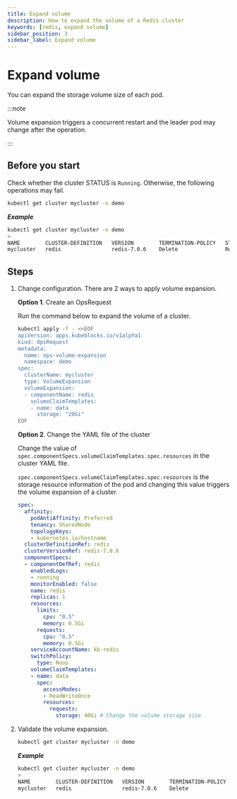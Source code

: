 ```yaml
---
title: Expand volume
description: How to expand the volume of a Redis cluster
keywords: [redis, expand volume]
sidebar_position: 3
sidebar_label: Expand volume
---
```


# Expand volume

You can expand the storage volume size of each pod.

:::note

Volume expansion triggers a concurrent restart and the leader pod may change after the operation.

:::

## Before you start

Check whether the cluster STATUS is `Running`. Otherwise, the following operations may fail.

```bash
kubectl get cluster mycluster -n demo
```

***Example***

```bash
kubectl get cluster mycluster -n demo
>
NAME        CLUSTER-DEFINITION   VERSION        TERMINATION-POLICY   STATUS    AGE
mycluster   redis                redis-7.0.6    Delete               Running   4d18h
```

## Steps

1. Change configuration. There are 2 ways to apply volume expansion.

   **Option 1**. Create an OpsRequest

   Run the command below to expand the volume of a cluster.

   ```bash
   kubectl apply -f - <<EOF
   apiVersion: apps.kubeblocks.io/v1alpha1
   kind: OpsRequest
   metadata:
     name: ops-volume-expansion
     namespace: demo
   spec:
     clusterName: mycluster
     type: VolumeExpansion
     volumeExpansion:
     - componentName: redis
       volumeClaimTemplates:
       - name: data
         storage: "20Gi"
   EOF
   ```

   **Option 2**. Change the YAML file of the cluster

   Change the value of `spec.componentSpecs.volumeClaimTemplates.spec.resources` in the cluster YAML file.

   `spec.componentSpecs.volumeClaimTemplates.spec.resources` is the storage resource information of the pod and changing this value triggers the volume expansion of a cluster.

    ```yaml
    spec:
      affinity:
        podAntiAffinity: Preferred
        tenancy: SharedNode
        topologyKeys:
        - kubernetes.io/hostname
      clusterDefinitionRef: redis
      clusterVersionRef: redis-7.0.6
      componentSpecs:
      - componentDefRef: redis
        enabledLogs:
        - running
        monitorEnabled: false
        name: redis
        replicas: 1
        resources:
          limits:
            cpu: "0.5"
            memory: 0.5Gi
          requests:
            cpu: "0.5"
            memory: 0.5Gi
        serviceAccountName: kb-redis
        switchPolicy:
          type: Noop
        volumeClaimTemplates:
        - name: data
          spec:
            accessModes:
            - ReadWriteOnce
            resources:
              requests:
                storage: 40Gi # Change the volume storage size
    ```

2. Validate the volume expansion.

   ```bash
   kubectl get cluster mycluster -n demo
   ```

   ***Example***

   ```bash
   kubectl get cluster mycluster -n demo
   >
   NAME        CLUSTER-DEFINITION   VERSION        TERMINATION-POLICY   STATUS    AGE
   mycluster   redis                redis-7.0.6    Delete               Running   4d18h
   ```
